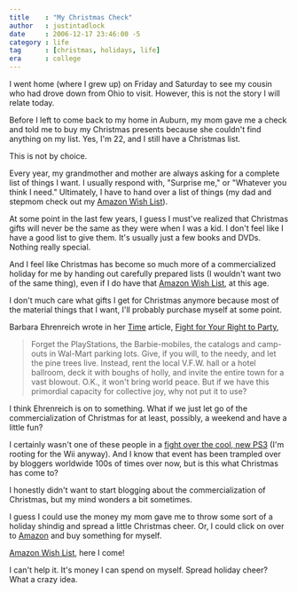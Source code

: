 ```yaml
---
title    : "My Christmas Check"
author   : justintadlock
date     : 2006-12-17 23:46:00 -5
category : life
tag      : [christmas, holidays, life]
era      : college
---
```


I went home (where I grew up) on Friday and Saturday to see my cousin who had drove down from Ohio to visit.  However, this is not the story I will relate today.

Before I left to come back to my home in Auburn, my mom gave me a check and told me to buy my Christmas presents because she couldn't find anything on my list.  Yes, I'm 22, and I still have a Christmas list.

This is not by choice.

Every year, my grandmother and mother are always asking for a complete list of things I want.  I usually respond with, "Surprise me," or "Whatever you think I need."  Ultimately, I have to hand over a list of things (my dad and stepmom check out my <a href="http://www.amazon.com/gp/registry/wishlist/31ZQROTXPR9IS/ref=wl_web" title="Amazon Wish List" rel="external"> Amazon Wish List</a>).

At some point in the last few years, I guess I must've realized that Christmas gifts will never be the same as they were when I was a kid.  I don't feel like I have a good list to give them.  It's usually just a few books and DVDs.  Nothing really special.

And I feel like Christmas has become so much more of a commercialized holiday for me by handing out carefully prepared lists (I wouldn't want two of the same thing), even if I do have that <a href="http://www.amazon.com/gp/registry/wishlist/31ZQROTXPR9IS/ref=wl_web" title="Amazon Wish List" rel="external"> Amazon Wish List</a>, at this age.

I don't much care what gifts I get for Christmas anymore because most of the material things that I want, I'll probably purchase myself at some point.

Barbara Ehrenreich wrote in her <a href="http://time.com" title="Time Website" rel="external"> Time</a> article, <a href="http://www.time.com/time/magazine/article/0,9171,1568483,00.html" title="Fight For Your Right To Party" rel="external"> Fight for Your Right to Party</a>,

> Forget the PlayStations, the Barbie-mobiles, the catalogs and camp-outs in Wal-Mart parking lots. Give, if you will, to the needy, and let the pine trees live. Instead, rent the local V.F.W. hall or a hotel ballroom, deck it with boughs of holly, and invite the entire town for a vast blowout. O.K., it won't bring world peace. But if we have this primordial capacity for collective joy, why not put it to use?

I think Ehrenreich is on to something.  What if we just let go of the commercialization of Christmas for at least, possibly, a weekend and have a little fun?

I certainly wasn't one of these people in a <a href="http://www.youtube.com/watch?v=a6fq1bvdLGI" title="Customers Fight Over PS3" rel="external"> fight over the cool, new PS3</a> (I'm rooting for the Wii anyway).  And I know that event has been trampled over by bloggers worldwide 100s of times over now, but is this what Christmas has come to?

I honestly didn't want to start blogging about the commercialization of Christmas, but my mind wonders a bit sometimes.

I guess I could use the money my mom gave me to throw some sort of a holiday shindig and spread a little Christmas cheer.  Or, I could click on over to <a href="http://amazon.com" title="Amazon" rel="external"> Amazon</a> and buy something for myself.

<a href="http://www.amazon.com/gp/registry/wishlist/31ZQROTXPR9IS/ref=wl_web" title="Amazon Wish List" rel="external">Amazon Wish List</a>, here I come!

I can't help it.  It's money I can spend on myself.  Spread holiday cheer?  What a crazy idea.
